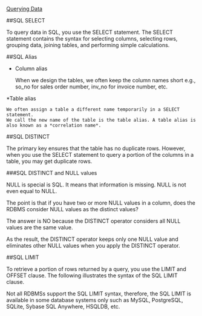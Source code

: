 ﻿[Querying Data](http://www.sqltutorial.org/)


##SQL SELECT

To query data in SQL, you use the SELECT statement. The SELECT statement contains the syntax for selecting columns, 
selecting rows, grouping data, joining tables, and performing simple calculations.


##SQL Alias

* Column alias

    When we design the tables, we often keep the column names short e.g., so_no for sales order number, 
    inv_no for invoice number, etc.


*Table alias

    We often assign a table a different name temporarily in a SELECT statement. 
    We call the new name of the table is the table alias. A table alias is also known as a *correlation name*.


##SQL DISTINCT

The primary key ensures that the table has no duplicate rows. 
However, when you use the SELECT statement to query a portion of the columns in a table, you may get duplicate rows.


###SQL DISTINCT and NULL values

NULL is special is SQL. It means that information is missing. NULL is not even equal to NULL.

The point is that if you have two or more NULL values in a column, does the RDBMS consider NULL values as the distinct values?

The answer is NO because the DISTINCT operator considers all NULL values are the same value.

As the result, the DISTINCT operator keeps only one NULL value and eliminates other NULL 
values when you apply the DISTINCT operator.



##SQL LIMIT

To retrieve a portion of rows returned by a query, you use the  LIMIT  and  OFFSET  clause. 
The following illustrates the syntax of the SQL LIMIT clause.

Not all RDBMSs support the SQL LIMIT syntax, therefore, 
the SQL LIMIT is available in some database systems only such as MySQL, PostgreSQL, SQLite, Sybase SQL Anywhere, HSQLDB, etc.